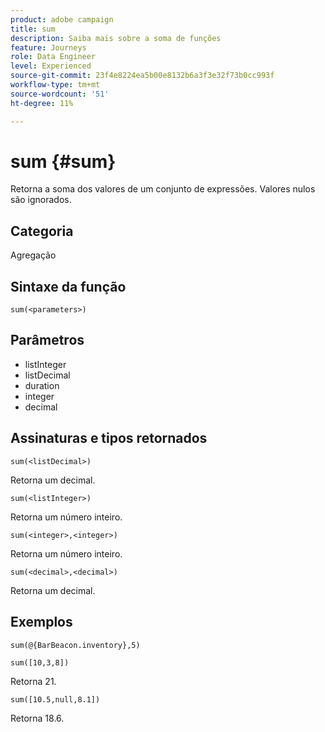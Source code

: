 ```yaml
---
product: adobe campaign
title: sum
description: Saiba mais sobre a soma de funções
feature: Journeys
role: Data Engineer
level: Experienced
source-git-commit: 23f4e8224ea5b00e8132b6a3f3e32f73b0cc993f
workflow-type: tm+mt
source-wordcount: '51'
ht-degree: 11%

---
```


# sum {#sum}

Retorna a soma dos valores de um conjunto de expressões. Valores nulos são ignorados.

## Categoria

Agregação

## Sintaxe da função

`sum(<parameters>)`

## Parâmetros

* listInteger
* listDecimal
* duration
* integer
* decimal

## Assinaturas e tipos retornados

`sum(<listDecimal>)`

Retorna um decimal.

`sum(<listInteger>)`

Retorna um número inteiro.

`sum(<integer>,<integer>)`

Retorna um número inteiro.

`sum(<decimal>,<decimal>)`

Retorna um decimal.

## Exemplos

`sum(@{BarBeacon.inventory},5)`

`sum([10,3,8])`

Retorna 21.

`sum([10.5,null,8.1])`

Retorna 18.6.
